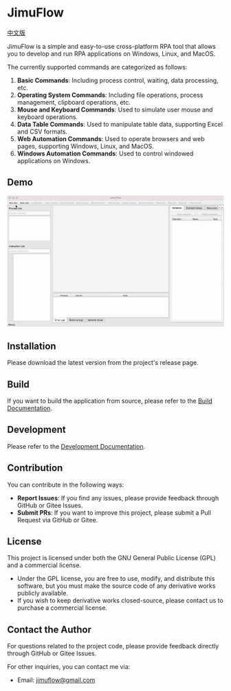 # JimuFlow

[中文版](README_en.md)

JimuFlow is a simple and easy-to-use cross-platform RPA tool that allows you to develop and run RPA applications on Windows, Linux, and MacOS.

The currently supported commands are categorized as follows:

1. **Basic Commands**: Including process control, waiting, data processing, etc.
2. **Operating System Commands**: Including file operations, process management, clipboard operations, etc.
3. **Mouse and Keyboard Commands**: Used to simulate user mouse and keyboard operations.
4. **Data Table Commands**: Used to manipulate table data, supporting Excel and CSV formats.
5. **Web Automation Commands**: Used to operate browsers and web pages, supporting Windows, Linux, and MacOS.
6. **Windows Automation Commands**: Used to control windowed applications on Windows.

## Demo

![Demo Video](docs/manual/demo_en.gif)

## Installation

Please download the latest version from the project's release page.

## Build

If you want to build the application from source, please refer to the [Build Documentation](docs/develop/build.md).

## Development

Please refer to the [Development Documentation](docs/develop/readme.md).

## Contribution

You can contribute in the following ways:

- **Report Issues**: If you find any issues, please provide feedback through GitHub or Gitee Issues.
- **Submit PRs**: If you want to improve this project, please submit a Pull Request via GitHub or Gitee.

## License

This project is licensed under both the GNU General Public License (GPL) and a commercial license.

- Under the GPL license, you are free to use, modify, and distribute this software, but you must make the source code of any derivative works publicly available.
- If you wish to keep derivative works closed-source, please contact us to purchase a commercial license.

## Contact the Author

For questions related to the project code, please provide feedback directly through GitHub or Gitee Issues.

For other inquiries, you can contact me via:

- Email: jimuflow@gmail.com
